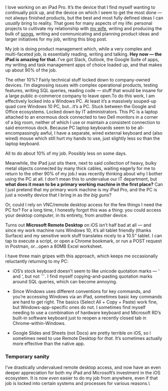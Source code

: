 <p>I love working on an iPad Pro. It’s the device that I find myself wanting to continually pick up, and the device on which I seem to get the most done — not always finished products, but the best and most fully defined ideas I can <em>usually</em> bring to reality. That goes for many aspects of my life: personal projects to cultivate my relationship with <a href="http://laviecreative.co/">my wife</a>, writing and producing the bulk of <a href="http://brandonlucasgreen.bandcamp.com/">songs</a>, writing and communicating and planning product ideas and larger initiatives for my job, writing this blog post.</p><p>My job is doing product management which, while a very complex and multi-faceted job, is essentially reading, writing and talking. <strong>Hey now — the iPad is amazing for that. </strong>I’ve got Slack, Outlook, the Google Suite of apps, my writing and task management apps of choice loaded up, and that makes up about 90% of the job.</p><p>The other 10%? Fairly technical stuff locked down to company-owned devices. I’m diagnosing issues with complex operational products, testing features, writing SQL queries, reading code — stuff that would be insane for a large public e-commerce company to leave open.To do <em>this</em> work, I am effectively locked into a Windows PC. At least it’s a massively souped-up quad core Windows 10 PC, but…it’s a PC. Stuck between the Google and Office ecosystems. Locked down by IT administrators. This PC is a laptop attached to an enormous dock connected to two Dell monitors in a corner of a big room, neither of which I use or maintain a consistent connection to said enormous dock. Because PC laptop keyboards seem to be all-encompassingly awful, I have a separate, wired external keyboard and (also wired) mouse which still hurt my hands to use, just slightly less so than the laptop keyboard.</p><p>All to do about 10% of my job. Possibly less on some days.</p><p>Meanwhile, the iPad just sits there, next to said collection of heavy, bulky metal objects connected by many thick cables, waiting eagerly for me to return to the other 90% of my job.I was recently thinking about why I bother using the PC at all. I don’t mean this to undervalue our IT department, but <strong>what does it mean to be a primary working machine in the first place?</strong> Can I just pretend that my primary work machine is my iPad Pro, and the PC is just a novelty device that I bring in as <em>the big guns</em>?</p><p>Or, could I rely on VNC/remote desktop access for the few things I need the PC for? For a long time, I honestly forgot this was a thing: you could access your desktop computer, in its entirety, from another device.</p><p>Turns out <strong>Microsoft Remote Desktop</strong> on iOS isn’t half bad at all — and since my work machine runs Windows 10, it’s all tablet friendly (thanks Surface) and my sensitive work stuff translates nicely to a 10.5” tablet. I can tap to execute a script, or open a Chrome bookmark, or run a POST request in Postman, or…open a 80MB Excel worksheet.</p><p>I have three main gripes with this approach, which keeps me occasionally reluctantly returning to my PC:</p><ul><li><p>iOS’s stock keyboard doesn’t seem to like unicode quotation marks — ‘ and ‘, but not `’`. I find myself copying-and-pasting quotation marks around SQL queries, which can become annoying.</p></li><li><p>Since Windows uses different conventions for key commands, and you’re accessing Windows via an iPad, sometimes basic key commands are hard to get right. The basics (Select All + Copy + Paste) work fine, but Windows-app-specific ones do not. I sometimes find myself needing to use a combination of hardware keyboard and Microsoft RD’s built-in software keyboard just to reopen a recently closed tab in Chrome-within-Windows.</p></li><li><p>Google Slides and Sheets (not Docs) are pretty terrible on iOS, so I sometimes need to use Remote Desktop for <em>that</em>. It’s sometimes actually more effective than the native app.</p></li></ul><h3>Temporary sanity</h3><p>I’ve drastically undervalued remote desktop access, and now have an even deeper appreciation for both my iPad and Microsoft’s investment in the iOS ecosystem. It is now <em>even</em> easier to do my job from anywhere, even if that job is locked into certain systems and processes for various reasons.\</p>